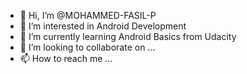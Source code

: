 - 👋 Hi, I’m @MOHAMMED-FASIL-P
- 👀 I’m interested in Android Development
- 🌱 I’m currently learning Android Basics from Udacity
- 💞️ I’m looking to collaborate on ...
- 📫 How to reach me ...

<!---
MOHAMMED-FASIL-P/MOHAMMED-FASIL-P is a ✨ special ✨ repository because its `README.md` (this file) appears on your GitHub profile.
You can click the Preview link to take a look at your changes.
--->
